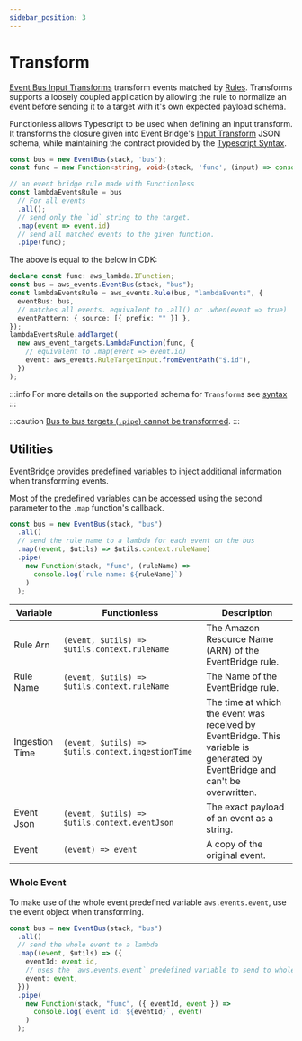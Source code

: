 ```yaml
---
sidebar_position: 3
---
```


# Transform

[Event Bus Input Transforms](https://docs.aws.amazon.com/eventbridge/latest/userguide/eb-transform-target-input.html) transform events matched by [Rules](./rule). Transforms supports a loosely coupled application by allowing the rule to normalize an event before sending it to a target with it's own expected payload schema.

Functionless allows Typescript to be used when defining an input transform. It transforms the closure given into Event Bridge's [Input Transform](https://docs.aws.amazon.com/eventbridge/latest/userguide/eb-transform-target-input.html) JSON schema, while maintaining the contract provided by the [Typescript Syntax](./syntax#event-transforms).

```ts
const bus = new EventBus(stack, 'bus');
const func = new Function<string, void>(stack, 'func', (input) => console.log(input));

// an event bridge rule made with Functionless
const lambdaEventsRule = bus
  // For all events
  .all();
  // send only the `id` string to the target.
  .map(event => event.id)
  // send all matched events to the given function.
  .pipe(func);
```

The above is equal to the below in CDK:

```ts
declare const func: aws_lambda.IFunction;
const bus = aws_events.EventBus(stack, "bus");
const lambdaEventsRule = aws_events.Rule(bus, "lambdaEvents", {
  eventBus: bus,
  // matches all events. equivalent to .all() or .when(event => true)
  eventPattern: { source: [{ prefix: "" }] },
});
lambdaEventsRule.addTarget(
  new aws_event_targets.LambdaFunction(func, {
    // equivalent to .map(event => event.id)
    event: aws_events.RuleTargetInput.fromEventPath("$.id"),
  })
);
```

:::info
For more details on the supported schema for `Transform`s see [syntax](./syntax#event-transforms)
:::

:::caution
[Bus to bus targets (`.pipe`) cannot be transformed](./limitations#bus-to-bus-rules-cannot-be-transformed).
:::

## Utilities

EventBridge provides [predefined variables](https://docs.aws.amazon.com/eventbridge/latest/userguide/eb-transform-target-input.html#eb-transform-input-predefined) to inject additional information when transforming events.

Most of the predefined variables can be accessed using the second parameter to the `.map` function's callback.

```ts
const bus = new EventBus(stack, "bus")
  .all()
  // send the rule name to a lambda for each event on the bus
  .map((event, $utils) => $utils.context.ruleName)
  .pipe(
    new Function(stack, "func", (ruleName) =>
      console.log(`rule name: ${ruleName}`)
    )
  );
```

| Variable       | Functionless                                      | Description                                                                                                                  |
| -------------- | ------------------------------------------------- | ---------------------------------------------------------------------------------------------------------------------------- |
| Rule Arn       | `(event, $utils) => $utils.context.ruleName`      | The Amazon Resource Name (ARN) of the EventBridge rule.                                                                      |
| Rule Name      | `(event, $utils) => $utils.context.ruleName`      | The Name of the EventBridge rule.                                                                                            |
| Ingestion Time | `(event, $utils) => $utils.context.ingestionTime` | The time at which the event was received by EventBridge. This variable is generated by EventBridge and can't be overwritten. |
| Event Json     | `(event, $utils) => $utils.context.eventJson`     | The exact payload of an event as a string.                                                                                   |
| Event          | `(event) => event`                                | A copy of the original event.                                                                                                |

### Whole Event

To make use of the whole event predefined variable `aws.events.event`, use the event object when transforming.

```ts
const bus = new EventBus(stack, "bus")
  .all()
  // send the whole event to a lambda
  .map((event, $utils) => ({
    eventId: event.id,
    // uses the `aws.events.event` predefined variable to send to whole event.
    event: event,
  }))
  .pipe(
    new Function(stack, "func", ({ eventId, event }) =>
      console.log(`event id: ${eventId}`, event)
    )
  );
```

